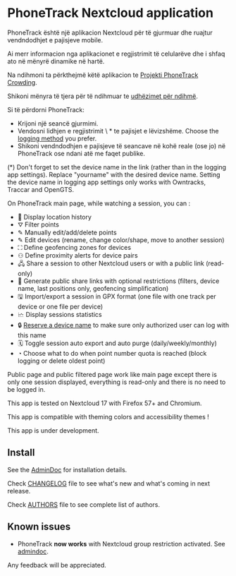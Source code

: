 # PhoneTrack Nextcloud application

PhoneTrack është një aplikacion Nextcloud për të gjurmuar dhe ruajtur vendndodhjet e pajisjeve mobile.

Ai merr informacion nga aplikacionet e regjistrimit të celularëve dhe i shfaq ato në mënyrë dinamike në hartë.

Na ndihmoni ta përkthejmë këtë aplikacion te [Projekti PhoneTrack Crowding](https://crowdin.com/project/phonetrack).

Shikoni mënyra të tjera për të ndihmuar te [udhëzimet për ndihmë](https://gitlab.com/eneiluj/phonetrack-oc/blob/master/CONTRIBUTING.md).

Si të përdorni PhoneTrack:

- Krijoni një seancë gjurmimi.
- Vendosni lidhjen e regjistrimit \ \* te pajisjet e lëvizshëme. Choose the [logging method](https://gitlab.com/eneiluj/phonetrack-oc/wikis/userdoc#logging-methods) you prefer.
- Shikoni vendndodhjen e pajisjeve të seancave në kohë reale (ose jo) në PhoneTrack ose ndani atë me faqet publike.

(\*) Don't forget to set the device name in the link (rather than in the logging app settings). Replace "yourname" with the desired device name.
Setting the device name in logging app settings only works with Owntracks, Traccar and OpenGTS.

On PhoneTrack main page, while watching a session, you can :

- 📍 Display location history
- ⛛ Filter points
- ✎ Manually edit/add/delete points
- ✎ Edit devices (rename, change color/shape, move to another session)
- ⛶ Define geofencing zones for devices
- ⚇ Define proximity alerts for device pairs
- 🖧 Share a session to other Nextcloud users or with a public link (read-only)
- 🔗 Generate public share links with optional restrictions (filters, device name, last positions only, geofencing simplification)
- 🖫 Import/export a session in GPX format (one file with one track per device or one file per device)
- 🗠 Display sessions statistics
- 🔒 [Reserve a device name](https://gitlab.com/eneiluj/phonetrack-oc/wikis/userdoc#device-name-reservation) to make sure only authorized user can log with this name
- 🗓 Toggle session auto export and auto purge (daily/weekly/monthly)
- ◔ Choose what to do when point number quota is reached (block logging or delete oldest point)

Public page and public filtered page work like main page except there is only one session displayed, everything is read-only and there is no need to be logged in.

This app is tested on Nextcloud 17 with Firefox 57+ and Chromium.

This app is compatible with theming colors and accessibility themes !

This app is under development.

## Install

See the [AdminDoc](https://gitlab.com/eneiluj/phonetrack-oc/wikis/admindoc) for installation details.

Check [CHANGELOG](https://gitlab.com/eneiluj/phonetrack-oc/blob/master/CHANGELOG.md#change-log) file to see what's new and what's coming in next release.

Check [AUTHORS](https://gitlab.com/eneiluj/phonetrack-oc/blob/master/AUTHORS.md#authors) file to see complete list of authors.

## Known issues

- PhoneTrack **now works** with Nextcloud group restriction activated. See [admindoc](https://gitlab.com/eneiluj/phonetrack-oc/wikis/admindoc#issue-with-phonetrack-restricted-to-some-groups-in-nextcloud).

Any feedback will be appreciated.

